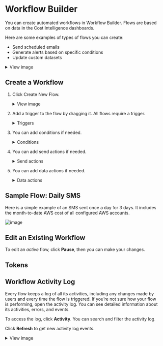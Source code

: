 # Workflow Builder
You can create automated workflows in Workflow Builder. Flows are based on data in the Cost Intelligence dashboards.

Here are some examples of types of flows you can create:
* Send scheduled emails
* Generate alerts based on specific conditions
* Update custom datasets

<details>
     <summary markdown="span">View image</summary>

![image](https://github.com/spotinst/help/assets/167069628/b733cc21-b45f-4d0e-aa17-93dbd7961bf3)

   </details>

## Create a Workflow
1. Click Create New Flow.
   <details>
     <summary markdown="span">View image</summary>

    ![image](https://github.com/spotinst/help/assets/167069628/f7736d90-90f8-475f-a4dc-631dd1ce44df)

   </details>
   
3. Add a trigger to the flow by dragging it. All flows require a trigger.
    <details>
     <summary markdown="span">Triggers</summary>
      
    * **Scheduling**: the flow starts according to a set date and time, and can be set to repeat.
    * **Records Added**: the flow runs as soon as new data is received. For example, the flow starts when a new record is added to a data source, or each time a record is added by a data load process.
    * **Records Updated**: the flow starts whenever information changes in an existing dataset or a record is updated by a data load process.
    * **Webhook**: the flow is triggered from an external source using a URL. Selecting this trigger automatically generates a unique URL for the flow you are building. Click **Copy** to use this URL in your external application that triggers the flow. You can require authentication for the URL.
       > **Note**: Once a flow is saved, you cannot update this URL.

      ![image](https://github.com/spotinst/help/assets/167069628/8050da83-1ec1-47ba-94d3-c0a4f61ca6c6)

   </details>

4. You can add conditions if needed.

    <details>
     <summary markdown="span">Conditions</summary>

      Conditions can be added to any trigger to control when the trigger causes the flow to run. For example, you can add a condition to a <i>Records Added trigger</i> to define scenarios that must be met before the trigger runs. Another option is to add a condition to a <i>Scheduling</i> trigger, such as to send an alert if a metric is outside preset bounds. 

      Conditions can also be added to branch options of action components. For example, you can add a condition to the <i>One Record Found</i> branch option of a <i>Search Records</i> component to check the details of the record.

      To add a condition, drag the <i>If</i> condition and drop it below the trigger or action. Define the conditions that need to be met.

      ![image](https://github.com/spotinst/help/assets/167069628/17fcd69e-15f0-4aac-b501-cb70cd6bbc3b)

      Any actions you drag below the condition run when the condition is met. Actions dragged below the Else run when the condition is not met. For example:

      **If**

      * <i>If Field</i> allows you to specify a field that triggers the action.
      * <i>If Metric</i> allows you to specify a metric threshold that triggers the action.

      **And – Or**

     <i>And - Or</i> must be used with an <i>If</i> statement. Drag the <i>And - Or</i> into an existing <i>If</i> condition.
   
   </details>

5. You can add send actions if needed.

    <details>
     <summary markdown="span">Send actions</summary>

     * **Send to Webhook** to send data to an external webhook URL. Enter the URL and click **Add Parameters** to add data or tokens.
     * **Send Email** to send notifications and alerts in email. Enter a comma-delimited list of email addresses along with a subject and a message. The message body can be formatted with any of the standard options provided, including bold, italic, and underline. There are also justification and link options.
     * **Send SMS** to send notifications and alerts in text messages. Enter a mobile phone number and type a message with up to 140 characters. Any attachments you include in your message are sent as links that your recipient can click on to open the attachment in their web browser.
     * **Slack Notification** to send notifications and alerts in Slack. Configure the workspace, notification user, channels to send the notification, and the message:
       * **Workspaces** is the list of configured workspaces that you can send the notification to.
       * **Send Notification** as a Slack bot or a Slack user using Qrvey.
       * **Recipient** includes the list of all channels, users, and groups of the selected workspace that you can send the the message to. The list only includes recipients the bot or user has permissions to send to. You can select more than one recipient.
       * **Message** supports the use of tokens and basic Slack formatting using Markdown.
   
   </details>

4. You can add data actions if needed.

    <details>
     <summary markdown="span">Data actions</summary>

     <i>Record</i> functions are used for uploaded CSV datasets, while <i>Data</i> functions work with connected data sources.
     * **Search Record** to look up data based on the criteria you select. Use the branch options to perform actions based on the number of records found.
       Select the type and name of the dataset to search, then choose the fields and values you want to search for.
  
       ![image](https://github.com/spotinst/help/assets/167069628/f4502ba5-750e-43ad-89ce-14779330cb8a)
       
       Below the search box are branch options where you can place actions depending on the number of results found. You can specify different sets of actions for each of these branch options.
       The <i>Search Record</i> action loops through multiple records found individually. For example, if five records are found, the actions under the Multiple Records Found are performed five times, once for each record.
     * **Update Record** can be done once you have searched and found one or more records in your dataset. It can only be used in Search action branch options with at least one search result.
     * **Delete Record** can be done once you have searched and found one or more records in your dataset. It can only be used in <i>Search</i> action branch options with at least one search result.
     * **Insert Record** to add a new record to an existing dataset.
     * **Submit Data** to send data to a third party system using a URL. It is similar to a <i>form POST</i> in HTML.
     * **Post Data** to send data to a connected data source.
     * **Reload Data** from an existing data connection. It may take a few minutes for the reload to complete, depending on the size of your dataset and the speed of the data connection.
     * **Get Data** to search a connected data source and get results based on the field and value criteria you provided. Then, you can provide different actions for the branch options to handle the cases of one, multiple, or no records found.
     * **Update Token** to update the value of a stored token. You can update tokens by selecting their name and providing a value. To create a new token, click **Add/Manage Tokens**.
   
   </details>

## Sample Flow: Daily SMS

Here is a simple example of an SMS sent once a day for 3 days. It includes the month-to-date AWS cost of all configured AWS accounts.

![image](https://github.com/spotinst/help/assets/167069628/6c49c47f-672a-48ff-a839-3711a8f83b0b)

## Edit an Existing Workflow

To edit an <i>active</i> flow, click **Pause**, then you can make your changes.

## Tokens






## Workflow Activity Log

Every flow keeps a log of all its activities, including any changes made by users and every time the flow is triggered. If you’re not sure how your flow is performing, open the activity log. You can see detailed information about its activities, errors, and events.

To access the log, click **Activity**. You can search and filter the activity log.

Click **Refresh** to get new activity log events.

<details>
     <summary markdown="span">View image</summary>

![image](https://github.com/spotinst/help/assets/167069628/4fef9e64-3011-4325-8765-d5d14812c97e)

   </details>
